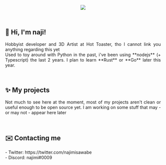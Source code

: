 <p align="center">
  <img src="https://github-readme-streak-stats.herokuapp.com/?user=najiimi&theme=radical&hide_border=true">
</p>

<br/>

<h2>🎀 Hi, I'm naji!</h2>
<p align="justify">
  Hobbyist developer and 3D Artist at Hot Toaster, tho I cannot link you anything regarding this yet <br/>
  Used to toy around with Python in the past, i've been using **nodejs** (+ Typescript) the last 2 years. I plan to learn **Rust** or **Go** later this year. <br/>
</p>

<br/>

<h2>✨ My projects</h2>

<p align="justify">
  Not much to see here at the moment, most of my projects aren't clean or useful enough to be open source yet.
  I am working on some stuff that may - or may not - appear here later
</p>

<br/>

<h2>✉️ Contacting me</h2>
- Twitter: https://twitter.com/najimisawabe <br/>
- Discord: najimi#0009
